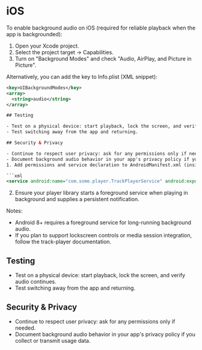 # iOS

To enable background audio on iOS (required for reliable playback when the app is backgrounded):

1. Open your Xcode project.
2. Select the project target → Capabilities.
3. Turn on "Background Modes" and check "Audio, AirPlay, and Picture in Picture".

Alternatively, you can add the key to Info.plist (XML snippet):

````xml
<key>UIBackgroundModes</key>
<array>
  <string>audio</string>
</array>

## Testing

- Test on a physical device: start playback, lock the screen, and verify audio continues.
- Test switching away from the app and returning.

## Security & Privacy

- Continue to respect user privacy: ask for any permissions only if needed.
- Document background audio behavior in your app's privacy policy if you collect or transmit usage data.
1. Add permissions and service declaration to AndroidManifest.xml (inside the `<application>` element), for example:

```xml
<service android:name="com.some.player.TrackPlayerService" android:exported="false" />
````

2. Ensure your player library starts a foreground service when playing in background and supplies a persistent notification.

Notes:

- Android 8+ requires a foreground service for long-running background audio.
- If you plan to support lockscreen controls or media session integration, follow the track-player documentation.

## Testing

- Test on a physical device: start playback, lock the screen, and verify audio continues.
- Test switching away from the app and returning.

## Security & Privacy

- Continue to respect user privacy: ask for any permissions only if needed.
- Document background audio behavior in your app's privacy policy if you collect or transmit usage data.
